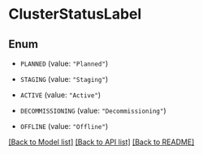 # ClusterStatusLabel

## Enum


* `PLANNED` (value: `"Planned"`)

* `STAGING` (value: `"Staging"`)

* `ACTIVE` (value: `"Active"`)

* `DECOMMISSIONING` (value: `"Decommissioning"`)

* `OFFLINE` (value: `"Offline"`)


[[Back to Model list]](../README.md#documentation-for-models) [[Back to API list]](../README.md#documentation-for-api-endpoints) [[Back to README]](../README.md)


